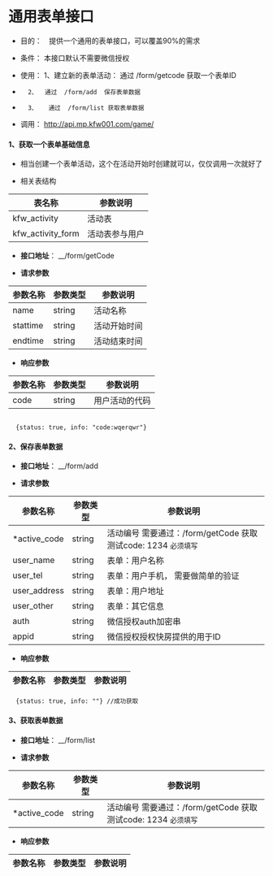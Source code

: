

# 通用表单接口

- 目的：　提供一个通用的表单接口，可以覆盖90%的需求

- 条件： 本接口默认不需要微信授权

- 使用： 1、建立新的表单活动： 通过  /form/getcode 获取一个表单ID
-       2、  通过  /form/add  保存表单数据
-       3、   通过  /form/list 获取表单数据
- 调用： http://api.mp.kfw001.com/game/


#### 1、获取一个表单基础信息

- 相当创建一个表单活动，这个在活动开始时创建就可以，仅仅调用一次就好了

+ 相关表结构

|  表名称  | 参数说明 |
| --------- |  ------- |
| kfw_activity | 活动表  |
| kfw_activity_form | 活动表参与用户 |

+ __接口地址__： __/form/getCode

+ __请求参数__

|  参数名称  | 参数类型 | 参数说明 |
| --------- | -------- | ------- |
| name | string | 活动名称 |
| stattime | string | 活动开始时间 |
| endtime | string | 活动结束时间 |

+ __响应参数__

|  参数名称  | 参数类型 | 参数说明 |
| --------- | -------- | ------- |
| code | string | 用户活动的代码 |

```text

  {status: true, info: "code:wqerqwr"}

```

#### 2、保存表单数据

+ __接口地址__： __/form/add

+ __请求参数__

|  参数名称  | 参数类型 | 参数说明 |
| --------- | -------- | ------- |
| *active_code | string | 活动编号  需要通过：/form/getCode 获取  测试code: 1234  `必须填写`|
| user_name | string | 表单：用户名称 |
| user_tel | string | 表单：用户手机， 需要做简单的验证 |
| user_address | string |  表单：用户地址 |
| user_other | string |  表单：其它信息 |
| auth | string | 微信授权auth加密串 |
| appid | string | 微信授权授权快房提供的用于ID |


+ __响应参数__

|  参数名称  | 参数类型 | 参数说明 |
| --------- | -------- | ------- |
```text
  {status: true, info: ""} //成功获取

```

#### 3、获取表单数据

+ __接口地址__： __/form/list

+ __请求参数__

|  参数名称  | 参数类型 | 参数说明 |
| --------- | -------- | ------- |
| *active_code | string | 活动编号  需要通过：/form/getCode 获取  测试code: 1234  `必须填写`|

+ __响应参数__

|  参数名称  | 参数类型 | 参数说明 |
| --------- | -------- | ------- |
```text

```
